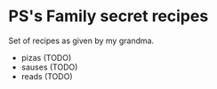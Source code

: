 # PS's Family secret recipes

Set of recipes as given by my grandma. 

* pizas (TODO)
* sauses (TODO)
* reads (TODO)